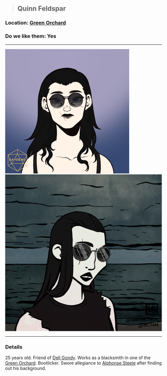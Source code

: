 >## Quinn Feldspar

### Location: [Green Orchard](Notes/Locations/Green%20Orchard.md)

### Do we like them: Yes

***

![quinn_human](../../../Templates/images/npc-quinn-feldspar.png "possibly marilyn manson")
![quinn_human](../../../Templates/images/npc-quinn-feldspar-2.png "side view")

***

### Details

25 years old. Friend of [Dell Gondy](Dell%20Gondy.md). Works as a blacksmith in one of the [Green Orchard](../../Locations/Green%20Orchard.md#Outlying%20%Villages). Bootlicker. Swore allegiance to [Alphonse Steele](../PCs/Alphonse%20Steele.md) after finding out his background.